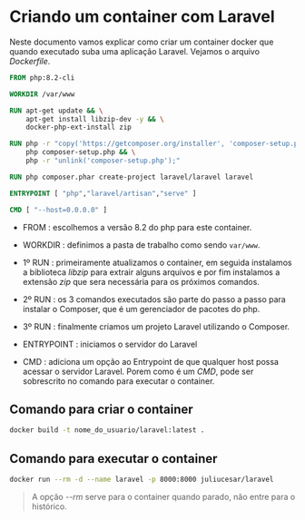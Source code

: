 # Criando um container com Laravel

Neste documento vamos explicar como criar um container docker que quando executado suba uma aplicação Laravel. Vejamos o arquivo *Dockerfile*.

```dockerfile
FROM php:8.2-cli

WORKDIR /var/www

RUN apt-get update && \
    apt-get install libzip-dev -y && \
    docker-php-ext-install zip

RUN php -r "copy('https://getcomposer.org/installer', 'composer-setup.php');" && \
    php composer-setup.php && \
    php -r "unlink('composer-setup.php');"

RUN php composer.phar create-project laravel/laravel laravel

ENTRYPOINT [ "php","laravel/artisan","serve" ]

CMD [ "--host=0.0.0.0" ]
```

- FROM : escolhemos a versão 8.2 do php para este container.

- WORKDIR : definimos a pasta de trabalho como sendo `var/www`.

- 1º RUN : primeiramente atualizamos o container, em seguida instalamos a biblioteca *libzip* para extrair alguns arquivos e por fim instalamos a extensão *zip* que sera necessária para os próximos comandos.

- 2º RUN : os 3 comandos executados são parte do passo a passo para instalar o Composer, que é um gerenciador de pacotes do php.

- 3º RUN : finalmente criamos um projeto Laravel utilizando o Composer.

- ENTRYPOINT : iniciamos o servidor do Laravel

- CMD : adiciona um opção ao Entrypoint de que qualquer host possa acessar o servidor Laravel. Porem como é um *CMD*, pode ser sobrescrito no comando para executar o container.

## Comando para criar o container

```bash
docker build -t nome_do_usuario/laravel:latest .
```

## Comando para executar o container

```bash
docker run --rm -d --name laravel -p 8000:8000 juliucesar/laravel
```

> A opção *--rm* serve para o container quando parado, não entre para o histórico.

